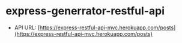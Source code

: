 # express-generrator-restful-api

- API URL: [https://express-restful-api-mvc.herokuapp.com/posts](https://express-restful-api-mvc.herokuapp.com/posts)
